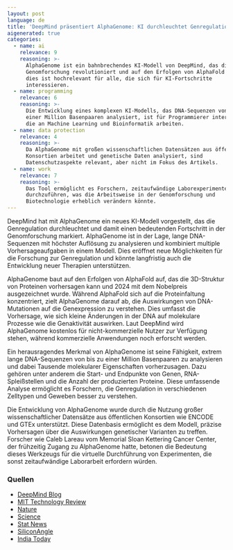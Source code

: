 ```yaml
---
layout: post
language: de
title: 'DeepMind präsentiert AlphaGenome: KI durchleuchtet Genregulation'
aigenerated: true
categories:
  - name: ai
    relevance: 9
    reasoning: >-
      AlphaGenome ist ein bahnbrechendes KI-Modell von DeepMind, das die
      Genomforschung revolutioniert und auf den Erfolgen von AlphaFold aufbaut -
      dies ist hochrelevant für alle, die sich für KI-Fortschritte
      interessieren.
  - name: programming
    relevance: 6
    reasoning: >-
      Die Entwicklung eines komplexen KI-Modells, das DNA-Sequenzen von bis zu
      einer Million Basenpaaren analysiert, ist für Programmierer interessant,
      die an Machine Learning und Bioinformatik arbeiten.
  - name: data protection
    relevance: 4
    reasoning: >-
      Da AlphaGenome mit großen wissenschaftlichen Datensätzen aus öffentlichen
      Konsortien arbeitet und genetische Daten analysiert, sind
      Datenschutzaspekte relevant, aber nicht im Fokus des Artikels.
  - name: work
    relevance: 7
    reasoning: >-
      Das Tool ermöglicht es Forschern, zeitaufwändige Laborexperimente virtuell
      durchzuführen, was die Arbeitsweise in der Genomforschung und
      Biotechnologie erheblich verändern könnte.
---
```


DeepMind hat mit AlphaGenome ein neues KI-Modell vorgestellt, das die Genregulation durchleuchtet und damit einen bedeutenden Fortschritt in der Genomforschung markiert. AlphaGenome ist in der Lage, lange DNA-Sequenzen mit höchster Auflösung zu analysieren und kombiniert multiple Vorhersageaufgaben in einem Modell. Dies eröffnet neue Möglichkeiten für die Forschung zur Genregulation und könnte langfristig auch die Entwicklung neuer Therapien unterstützen.

<!--more-->

AlphaGenome baut auf den Erfolgen von AlphaFold auf, das die 3D-Struktur von Proteinen vorhersagen kann und 2024 mit dem Nobelpreis ausgezeichnet wurde. Während AlphaFold sich auf die Proteinfaltung konzentriert, zielt AlphaGenome darauf ab, die Auswirkungen von DNA-Mutationen auf die Genexpression zu verstehen. Dies umfasst die Vorhersage, wie sich kleine Änderungen in der DNA auf molekulare Prozesse wie die Genaktivität auswirken. Laut DeepMind wird AlphaGenome kostenlos für nicht-kommerzielle Nutzer zur Verfügung stehen, während kommerzielle Anwendungen noch erforscht werden.

Ein herausragendes Merkmal von AlphaGenome ist seine Fähigkeit, extrem lange DNA-Sequenzen von bis zu einer Million Basenpaaren zu analysieren und dabei Tausende molekularer Eigenschaften vorherzusagen. Dazu gehören unter anderem die Start- und Endpunkte von Genen, RNA-Spleißstellen und die Anzahl der produzierten Proteine. Diese umfassende Analyse ermöglicht es Forschern, die Genregulation in verschiedenen Zelltypen und Geweben besser zu verstehen.

Die Entwicklung von AlphaGenome wurde durch die Nutzung großer wissenschaftlicher Datensätze aus öffentlichen Konsortien wie ENCODE und GTEx unterstützt. Diese Datenbasis ermöglicht es dem Modell, präzise Vorhersagen über die Auswirkungen genetischer Varianten zu treffen. Forscher wie Caleb Lareau vom Memorial Sloan Kettering Cancer Center, der frühzeitig Zugang zu AlphaGenome hatte, betonen die Bedeutung dieses Werkzeugs für die virtuelle Durchführung von Experimenten, die sonst zeitaufwändige Laborarbeit erfordern würden.

### Quellen
- [DeepMind Blog](https://deepmind.google/discover/blog/alphagenome-ai-for-better-understanding-the-genome/)
- [MIT Technology Review](https://www.technologyreview.com/2025/06/25/1119345/google-deepmind-alphagenome-ai/)
- [Nature](https://www.nature.com/articles/d41586-025-01998-w)
- [Science](https://www.science.org/content/article/deepmind-s-latest-ai-tool-makes-sense-changes-human-genome)
- [Stat News](https://www.statnews.com/2025/06/25/google-ai-deepmind-launches-alphagenome-new-model-to-predict-dna-encoding-gene-regulation/)
- [SiliconAngle](https://siliconangle.com/2025/06/25/deepmind-launches-alphagenome-predict-dna-mutations-affect-genes/)
- [India Today](https://www.indiatoday.in/technology/news/story/google-deepmind-unveils-alphagenome-ai-to-decode-how-dna-changes-impact-human-health-2746597-2025-06-26)
